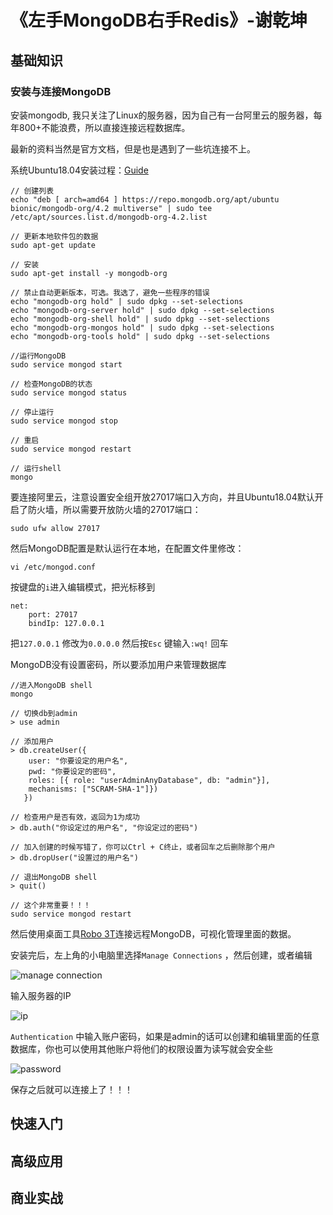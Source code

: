 # 《左手MongoDB右手Redis》-谢乾坤



## 基础知识

### 安装与连接MongoDB

安装mongodb, 我只关注了Linux的服务器，因为自己有一台阿里云的服务器，每年800+不能浪费，所以直接连接远程数据库。

最新的资料当然是官方文档，但是也是遇到了一些坑连接不上。

系统Ubuntu18.04安装过程：[Guide](<https://docs.mongodb.com/manual/tutorial/install-mongodb-on-ubuntu/>) 

```
// 创建列表
echo "deb [ arch=amd64 ] https://repo.mongodb.org/apt/ubuntu bionic/mongodb-org/4.2 multiverse" | sudo tee /etc/apt/sources.list.d/mongodb-org-4.2.list

// 更新本地软件包的数据
sudo apt-get update

// 安装
sudo apt-get install -y mongodb-org

// 禁止自动更新版本，可选。我选了，避免一些程序的错误
echo "mongodb-org hold" | sudo dpkg --set-selections
echo "mongodb-org-server hold" | sudo dpkg --set-selections
echo "mongodb-org-shell hold" | sudo dpkg --set-selections
echo "mongodb-org-mongos hold" | sudo dpkg --set-selections
echo "mongodb-org-tools hold" | sudo dpkg --set-selections

//运行MongoDB
sudo service mongod start

// 检查MongoDB的状态
sudo service mongod status

// 停止运行
sudo service mongod stop

// 重启
sudo service mongod restart

// 运行shell
mongo
```

要连接阿里云，注意设置安全组开放27017端口入方向，并且Ubuntu18.04默认开启了防火墙，所以需要开放防火墙的27017端口：

```
sudo ufw allow 27017
```

然后MongoDB配置是默认运行在本地，在配置文件里修改：

```
vi /etc/mongod.conf
```

按键盘的`i`进入编辑模式，把光标移到

```
net:
	port: 27017
	bindIp: 127.0.0.1
```

把`127.0.0.1` 修改为`0.0.0.0` 然后按`Esc` 键输入`:wq!` 回车

MongoDB没有设置密码，所以要添加用户来管理数据库

```
//进入MongoDB shell
mongo

// 切换db到admin
> use admin

// 添加用户
> db.createUser({
	user: "你要设定的用户名",
	pwd: "你要设定的密码",
	roles: [{ role: "userAdminAnyDatabase", db: "admin"}],
    mechanisms: ["SCRAM-SHA-1"]})
   })
   
// 检查用户是否有效，返回为1为成功
> db.auth("你设定过的用户名", "你设定过的密码")

// 加入创建的时候写错了，你可以Ctrl + C终止，或者回车之后删除那个用户
> db.dropUser("设置过的用户名")

// 退出MongoDB shell
> quit()

// 这个非常重要！！！
sudo service mongod restart

```

然后使用桌面工具[Robo 3T](<https://robomongo.org/>)连接远程MongoDB，可视化管理里面的数据。

安装完后，左上角的小电脑里选择`Manage Connections` ，然后创建，或者编辑

![manage connection](http://oss.hackslog.cn/coding/Snipaste_2019-11-16_13-24-41.png)

输入服务器的IP

![ip](http://oss.hackslog.cn/coding/Snipaste_2019-11-16_13-23-34.png)

`Authentication` 中输入账户密码，如果是admin的话可以创建和编辑里面的任意数据库，你也可以使用其他账户将他们的权限设置为读写就会安全些

![password](https://huixiong.oss-cn-beijing.aliyuncs.com/coding/Snipaste_2019-11-16_13-24-15.png)

保存之后就可以连接上了！！！

## 快速入门





## 高级应用





## 商业实战





